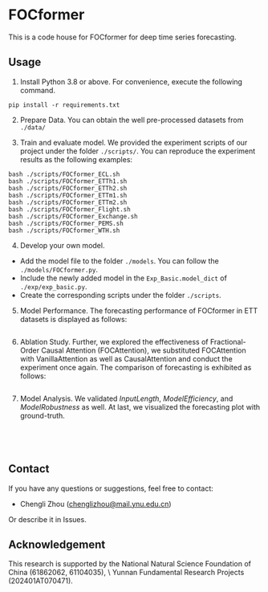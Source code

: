 # FOCformer
This is a code house for FOCformer for deep time series forecasting.


## Usage

1. Install Python 3.8 or above. For convenience, execute the following command.

```
pip install -r requirements.txt
```

2. Prepare Data. You can obtain the well pre-processed datasets from `./data/`


3. Train and evaluate model. We provided the experiment scripts of our project under the folder `./scripts/`. You can reproduce the experiment results as the following examples:

```
bash ./scripts/FOCformer_ECL.sh
bash ./scripts/FOCformer_ETTh1.sh
bash ./scripts/FOCformer_ETTh2.sh
bash ./scripts/FOCformer_ETTm1.sh
bash ./scripts/FOCformer_ETTm2.sh
bash ./scripts/FOCformer_Flight.sh
bash ./scripts/FOCformer_Exchange.sh
bash ./scripts/FOCformer_PEMS.sh
bash ./scripts/FOCformer_WTH.sh
```

4. Develop your own model.

- Add the model file to the folder `./models`. You can follow the `./models/FOCformer.py`.
- Include the newly added model in the `Exp_Basic.model_dict` of  `./exp/exp_basic.py`.
- Create the corresponding scripts under the folder `./scripts`.


5. Model Performance.
The forecasting performance of FOCformer in ETT datasets is displayed as follows:

<p align="center">
<img src="./figures/performance.png"  alt="" align=center />
</p>


6. Ablation Study.
Further, we explored the effectiveness of Fractional-Order Causal Attention (FOCAttention), we substituted FOCAttention with VanillaAttention as well as CausalAttention and conduct the experiment once again. The comparison of forecasting is exhibited as follows:

<p align="center">
<img src="./figures/ablation.png"  alt="" align=center />
</p>


7. Model Analysis.
We validated $Input Length$, $Model Efficiency$, and $Model Robustness$ as well. At last, we visualized the forecasting plot with ground-truth.


<p align="center">
<img src="./figures/input.jpg"  alt="" align=center />
</p>


<p align="center">
<img src="./figures/efficiency.png"  alt="" align=center />
</p>


<p align="center">
<img src="./figures/robustness.png"  alt="" align=center />
</p>


<p align="center">
<img src="./figures/visual.jpg"  alt="" align=center />
</p>



## Contact
If you have any questions or suggestions, feel free to contact:

- Chengli Zhou (chenglizhou@mail.ynu.edu.cn)

Or describe it in Issues.

## Acknowledgement

This research is supported by the National Natural Science Foundation of China (61862062, 61104035), \\
Yunnan Fundamental Research Projects (202401AT070471).

